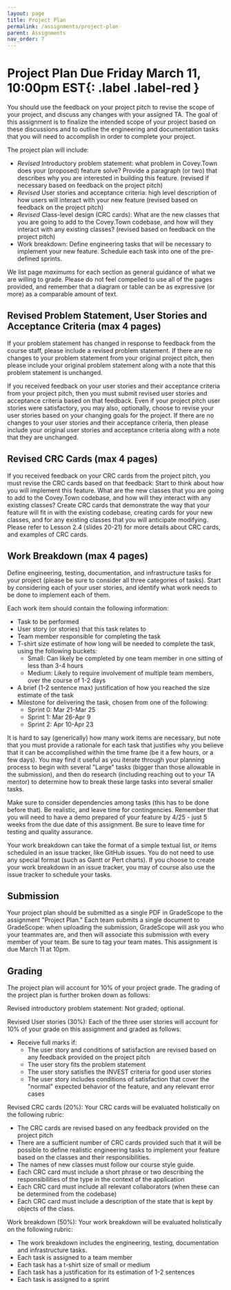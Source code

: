 ```yaml
---
layout: page
title: Project Plan
permalink: /assignments/project-plan
parent: Assignments
nav_order: 7
---
```

# Project Plan **Due Friday March 11, 10:00pm EST**{: .label .label-red }
You should use the feedback on your project pitch to revise the scope of your project, and discuss any changes with your assigned TA.
The goal of this assignment is to finalize the intended scope of your project based on these discussions and to outline the engineering and documentation tasks that you will need to accomplish in order to complete your project.
 
The project plan will include:
* *Revised* Introductory problem statement: what problem in Covey.Town does your (proposed) feature solve? Provide a paragraph (or two) that describes why you are interested in building this feature. (revised if necessary based on feedback on the project pitch)
* *Revised* User stories and acceptance criteria: high level description of how users will interact with your new feature (revised based on feedback on the project pitch)
* *Revised* Class-level design (CRC cards): What are the new classes that you are going to add to the Covey.Town codebase, and how will they interact with any existing classes?  (revised based on feedback on the project pitch)
* Work breakdown: Define engineering tasks that will be necessary to implement your new feature. Schedule each task into one of the pre-defined sprints. 

We list page *maximums* for each section as general guidance of what we are willing to grade. Please do not feel compelled to use all of the pages provided, and remember that a diagram or table can be as expressive (or more) as a comparable amount of text.
## Revised Problem Statement, User Stories and Acceptance Criteria (max 4 pages)
If your problem statement has changed in response to feedback from the course staff, please include a revised problem statement. If there are no changes to your problem statement from your original project pitch, then please include your original problem statement along with a note that this problem statement is unchanged.

If you received feedback on your user stories and their acceptance criteria from your project pitch, then you must submit revised user stories and acceptance criteria based on that feedback.
Even if your project pitch user stories were satisfactory, you may also, optionally, choose to revise your user stories based on your changing goals for the project. 
If there are no changes to your user stories and their acceptance criteria, then please include your original user stories and acceptance criteria along with a note that they are unchanged. 
## Revised CRC Cards (max 4 pages)
If you received feedback on your CRC cards from the project pitch, you must revise the CRC cards based on that feedback:
Start to think about how you will implement this feature. What are the new classes that you are going to add to the Covey.Town codebase, and how will they interact with any existing classes? Create CRC cards that demonstrate the way that your feature will fit in with the existing codebase, creating cards for your new classes, and for any existing classes that you will anticipate modifying. Please refer to Lesson 2.4 (slides 20-21) for more details about CRC cards, and examples of CRC cards. 

## Work Breakdown (max 4 pages)
Define engineering, testing, documentation, and infrastructure tasks for your project (please be sure to consider all three categories of tasks).
Start by considering each of your user stories, and identify what work needs to be done to implement each of them.

Each work item should contain the following information:
* Task to be performed
* User story (or stories) that this task relates to
* Team member responsible for completing the task
* T-shirt size estimate of how long will be needed to complete the task, using the following buckets:
    * Small: Can likely be completed by one team member in one sitting of less than 3-4 hours
    * Medium: Likely to require involvement of multiple team members, over the course of 1-2 days
* A brief (1-2 sentence max) justification of how you reached the size estimate of the task 
* Milestone for delivering the task, chosen from one of the following:
  * Sprint 0: Mar 21-Mar 25
  * Sprint 1: Mar 26-Apr 9
  * Sprint 2: Apr 10-Apr 23

It is hard to say (generically) how many work items are necessary, but note that you must provide a rationale for each task that justifies why you believe that it can be accomplished within the time frame (be it a few hours, or a few days). You may find it useful as you iterate through your planning process to begin with several "Large" tasks (bigger than those allowable in the submission), and then do research (including reaching out to your TA mentor) to determine how to break these large tasks into several smaller tasks.

Make sure to consider dependencies among tasks (this has to be done before that). Be realistic, and leave time for contingencies.
Remember that you will need to have a demo prepared of your feature by 4/25 - just 5 weeks from the due date of this assignment. Be sure to leave time for testing and quality assurance.

Your work breakdown can take the format of a simple textual list, or items scheduled in an issue tracker, like GitHub issues.
You do not need to use any special format (such as Gantt or Pert charts). If you choose to create your work breakdown in an issue tracker, you may of course also use the issue tracker to schedule your tasks.
 
## Submission 
Your project plan should be submitted as a single PDF in GradeScope to the assignment "Project Plan."
Each team submits a single document to GradeScope: when uploading the submission, GradeScope will ask you who your teammates are, and then will associate this submission with every member of your team. Be sure to tag your team mates.
This assignment is due March 11 at 10pm. 
## Grading
The project plan will account for 10% of your project grade. The grading of the project plan is further broken down as follows:

Revised introductory problem statement: Not graded; optional.

Revised User stories (30%):
Each of the three user stories will account for 10% of your grade on this assignment and graded as follows:
* Receive full marks if:
  * The user story and conditions of satisfaction are revised based on any feedback provided on the project pitch
  * The user story fits the problem statement
  * The user story satisfies the INVEST criteria for good user stories
  * The user story includes conditions of satisfaction that cover the "normal" expected behavior of the feature, and any relevant error cases

Revised CRC cards (20%):
Your CRC cards will be evaluated holistically on the following rubric:
* The CRC cards are revised based on any feedback provided on the project pitch
* There are a sufficient number of CRC cards provided such that it will be possible to define realistic engineering tasks to implement your feature based on the classes and their responsibilities.
* The names of new classes must follow our course style guide.
* Each CRC card must include a short phrase or two describing the responsibilities of the type in the context of the application
* Each CRC card must include all relevant collaborators (when these can be determined from the codebase)
* Each CRC card must include a description of the state that is kept by objects of the class.

Work breakdown (50%):
Your work breakdown will be evaluated holistically on the following rubric:
* The work breakdown includes the engineering, testing, documentation and infrastructure tasks. 
* Each task is assigned to a team member
* Each task has a t-shirt size of small or medium
* Each task has a justification for its estimation of 1-2 sentences 
* Each task is assigned to a sprint

